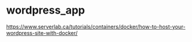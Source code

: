 # wordpress_app
https://www.serverlab.ca/tutorials/containers/docker/how-to-host-your-wordpress-site-with-docker/